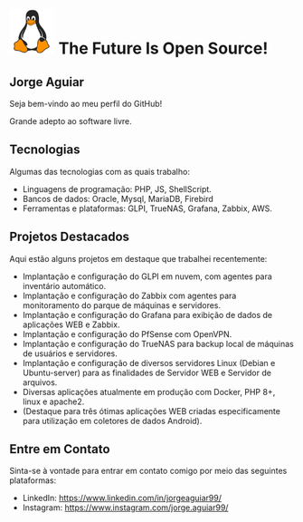# <img src="Tux.png" alt="Texto alternativo" width="80" height="80"> The Future Is Open Source!

## Jorge Aguiar
Seja bem-vindo ao meu perfil do GitHub!

Grande adepto ao software livre.

## Tecnologias

Algumas das tecnologias com as quais trabalho:

- Linguagens de programação: PHP, JS, ShellScript. 
- Bancos de dados: Oracle, Mysql, MariaDB, Firebird
- Ferramentas e plataformas: GLPI, TrueNAS, Grafana, Zabbix, AWS.

## Projetos Destacados

Aqui estão alguns projetos em destaque que trabalhei recentemente:

- Implantação e configuração do GLPI em nuvem, com agentes para inventário automático.
- Implantação e configuração do Zabbix com agentes para monitoramento do parque de máquinas e servidores.
- Implantação e configuração do Grafana para exibição de dados de aplicações WEB e Zabbix.
- Implantação e configuração do PfSense com OpenVPN.
- Implantação e configuração do TrueNAS para backup local de máquinas de usuários e servidores.
- Implantação e configuração de diversos servidores Linux (Debian e Ubuntu-server) para as finalidades de Servidor WEB e Servidor de arquivos.
- Diversas aplicações atualmente em produção com Docker, PHP 8+, linux e apache2. 
- (Destaque para três ótimas aplicações WEB criadas especificamente para utilização em coletores de dados Android).

## Entre em Contato

Sinta-se à vontade para entrar em contato comigo por meio das seguintes plataformas:

- LinkedIn: https://www.linkedin.com/in/jorgeaguiar99/
- Instagram: https://www.instagram.com/jorge.aguiar99/
